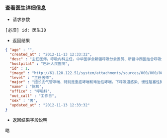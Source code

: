 ### 查看医生详细信息

* 请求参数
<pre>
[必须] id: 医生ID
</pre>

* 返回结果
```json
{ "age" : "",
  "created_at" : "2012-11-13 12:33:32",
  "desc" : "主任医师，呼吸内科主任，中华医学会新疆呼吸分会委员、新疆中西医结合呼吸分会委员。擅长支气管哮喘、特别是重症哮喘和难治性哮喘，下呼吸道感染、慢性阻塞性肺疾病、呼吸衰竭，肺纤维化、胸膜疾病及其他肺部疑难疾病的诊断与治疗。",
  "hostpital" : "巴州人民医院",
  "id" : 1,
  "image" : "http://61.128.122.51/system/attachments/sources/000/000/087/thumb/huxicx.jpg?1352781212",
  "level" : "主任医师",
  "major" : "擅长支气管哮喘、特别是重症哮喘和难治性哮喘，下呼吸道感染、慢性阻塞性肺疾病、呼吸衰竭，肺纤维化、胸膜疾病及其他肺部疑难疾病的诊断与治疗。",
  "name" : "陈辉",
  "office" : "呼吸科",
  "out_call" : "工作日",
  "sex" : "男",
  "updated_at" : "2012-11-13 12:33:32"
}
```

* 返回结果字段说明
<pre>
略
</pre>

